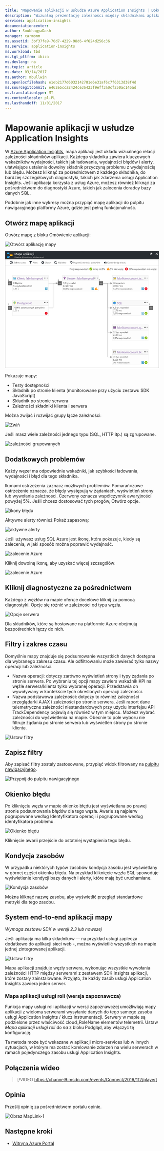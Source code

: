 ```yaml
---
title: "Mapowanie aplikacji w usłudze Azure Application Insights | Dokumentacja firmy Microsoft"
description: "Wizualną prezentację zależności między składnikami aplikacji etykietą kluczowych wskaźników wydajności i alerty."
services: application-insights
documentationcenter: 
author: SoubhagyaDash
manager: carmonm
ms.assetid: 3bf37fe9-70d7-4229-98d6-4f624d256c36
ms.service: application-insights
ms.workload: tbd
ms.tgt_pltfrm: ibiza
ms.devlang: na
ms.topic: article
ms.date: 03/14/2017
ms.author: mbullwin
ms.openlocfilehash: e1eb2177d6032142781e6e31af6c7f6313d38f4d
ms.sourcegitcommit: e462e5cca2424ce36423f9eff3a0cf250ac146ad
ms.translationtype: MT
ms.contentlocale: pl-PL
ms.lasthandoff: 11/01/2017
---
```

# <a name="application-map-in-application-insights"></a>Mapowanie aplikacji w usłudze Application Insights
W [Azure Application Insights](app-insights-overview.md), mapa aplikacji jest układu wizualnego relacji zależności składników aplikacji. Każdego składnika zawiera kluczowych wskaźników wydajności, takich jak ładowania, wydajności błędów i alerty, ułatwiające ustalenie dowolny składnik przyczyną problemu z wydajnością lub błędu. Możesz kliknąć za pośrednictwem z każdego składnika, do bardziej szczegółowych diagnostyki, takich jak zdarzenia usługi Application Insights. Jeśli aplikacja korzysta z usług Azure, możesz również kliknąć za pośrednictwem do diagnostyki Azure, takich jak zalecenia doradcy bazy danych SQL.

Podobnie jak inne wykresy można przypiąć mapę aplikacji do pulpitu nawigacyjnego platformy Azure, gdzie jest pełną funkcjonalność. 

## <a name="open-the-application-map"></a>Otwórz mapę aplikacji
Otwórz mapę z bloku Omówienie aplikacji:

![Otwórz aplikację mapy](./media/app-insights-app-map/01.png)

![Mapa aplikacji](./media/app-insights-app-map/02.png)

Pokazuje mapy:

* Testy dostępności
* Składnik po stronie klienta (monitorowane przy użyciu zestawu SDK JavaScript)
* Składnik po stronie serwera
* Zależności składniki klienta i serwera

Można zwijać i rozwijać grupy łącze zależności:

![Zwiń](./media/app-insights-app-map/03.png)

Jeśli masz wiele zależności jednego typu (SQL, HTTP itp.) są zgrupowane. 

![zależności grupowanych](./media/app-insights-app-map/03-2.png)

## <a name="spot-problems"></a>Dodatkowych problemów
Każdy węzeł ma odpowiednie wskaźniki, jak szybkości ładowania, wydajności i błąd dla tego składnika. 

Ikonami ostrzeżenia zaznacz możliwych problemów. Pomarańczowe ostrzeżenie oznacza, że błędy występują w żądaniach, wyświetleń strony lub wywołania zależności. Czerwony oznacza współczynnik awaryjności powyżej 5%. Jeśli chcesz dostosować tych progów, Otwórz opcje.

![ikony błędu](./media/app-insights-app-map/04.png)

Aktywne alerty również Pokaż zapasową: 

![aktywne alerty](./media/app-insights-app-map/05.png)

Jeśli używasz usług SQL Azure jest ikonę, która pokazuje, kiedy są zalecenia, w jaki sposób można poprawić wydajność. 

![zalecenie Azure](./media/app-insights-app-map/06.png)

Kliknij dowolną ikonę, aby uzyskać więcej szczegółów:

![zalecenie Azure](./media/app-insights-app-map/07.png)

## <a name="diagnostic-click-through"></a>Kliknij diagnostyczne za pośrednictwem
Każdego z węzłów na mapie oferuje docelowe kliknij za pomocą diagnostyki. Opcje się różnić w zależności od typu węzła.

![Opcje serwera](./media/app-insights-app-map/09.png)

Dla składników, które są hostowane na platformie Azure obejmują bezpośrednich łączy do nich.

## <a name="filters-and-time-range"></a>Filtry i zakres czasu
Domyślnie mapy znajduje się podsumowanie wszystkich danych dostępna dla wybranego zakresu czasu. Ale odfiltrowaniu może zawierać tylko nazwy operacji lub zależności.

* Nazwa operacji: dotyczy zarówno wyświetleń strony i typy żądania po stronie serwera. Po wybraniu tej opcji mapy zawiera wskaźnik KPI na węźle serwera/klienta tylko wybranej operacji. Przedstawia on wywoływany w kontekście tych określonych operacji zależności.
* Nazwa podstawowa zależności: dotyczy to również zależności przeglądarki AJAX i zależności po stronie serwera. Jeśli raport dane telemetryczne zależności niestandardowych przy użyciu interfejsu API TrackDependency pojawią się również w tym miejscu. Możesz wybrać zależności do wyświetlenia na mapie. Obecnie to pole wyboru nie filtruje żądania po stronie serwera lub wyświetleń strony po stronie klienta.

![Ustaw filtry](./media/app-insights-app-map/11.png)

## <a name="save-filters"></a>Zapisz filtry
Aby zapisać filtry zostały zastosowane, przypiąć widok filtrowany na [pulpitu nawigacyjnego](app-insights-dashboards.md).

![Przypnij do pulpitu nawigacyjnego](./media/app-insights-app-map/12.png)

## <a name="error-pane"></a>Okienko błędu
Po kliknięciu węzła w mapie okienko błędu jest wyświetlana po prawej stronie podsumowania błędów dla tego węzła. Awarie są najpierw pogrupowane według Identyfikatora operacji i pogrupowane według identyfikatora problemu.

![Okienko błędu](./media/app-insights-app-map/error-pane.png)

Kliknięcie awarii przejście do ostatniej wystąpienia tego błędu.

## <a name="resource-health"></a>Kondycja zasobów
W przypadku niektórych typów zasobów kondycja zasobu jest wyświetlany w górnej części okienka błędu. Na przykład kliknięcie węzła SQL spowoduje wyświetlenie kondycji bazy danych i alerty, które mają być uruchamiane.

![Kondycja zasobów](./media/app-insights-app-map/resource-health.png)

Można kliknąć nazwę zasobu, aby wyświetlić przegląd standardowe metryki dla tego zasobu.

## <a name="end-to-end-system-app-maps"></a>System end-to-end aplikacji mapy

*Wymaga zestawu SDK w wersji 2.3 lub nowszej*

Jeśli aplikacja ma kilka składników — na przykład usługi zaplecza dodatkowo do aplikacji sieci web -, można wyświetlić wszystkich na mapie jednej zintegrowanej aplikacji.

![Ustaw filtry](./media/app-insights-app-map/multi-component-app-map.png)

Mapa aplikacji znajduje węzły serwera, wykonując wszystkie wywołania zależności HTTP między serwerami z zestawem SDK Insights aplikacji, które zostały zainstalowane. Przyjęto, że każdy zasób usługi Application Insights zawiera jeden serwer.

### <a name="multi-role-app-map-preview"></a>Mapa aplikacji usługi roli (wersja zapoznawcza)

Funkcja mapy usługi roli aplikacji w wersji zapoznawczej umożliwiają mapy aplikacji z wieloma serwerami wysyłanie danych do tego samego zasobu usługi Application Insights / klucz instrumentacji. Serwery w mapie są podzielone przez właściwość cloud_RoleName elementów telemetrii. Ustaw *Mapa aplikacji usługi roli* do *na* z bloku Podgląd, aby włączyć tę konfigurację.

Ta metoda może być wskazane w aplikacji micro-services lub w innych sytuacjach, w którym ma zostać korelowanie zdarzeń na wielu serwerach w ramach pojedynczego zasobu usługi Application Insights.

## <a name="video"></a>Połączenia wideo

> [!VIDEO https://channel9.msdn.com/events/Connect/2016/112/player] 

## <a name="feedback"></a>Opinia
Prześlij opinię za pośrednictwem portalu opinie.

![Obraz MapLink-1](./media/app-insights-app-map/13.png)


## <a name="next-steps"></a>Następne kroki

* [Witryna Azure Portal](https://portal.azure.com)
